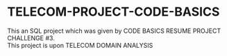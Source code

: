 # TELECOM-PROJECT-CODE-BASICS
This an SQL project which was given by CODE BASICS RESUME PROJECT CHALLENGE #3.
<br>
This project is upon TELECOM DOMAIN ANALYSIS

